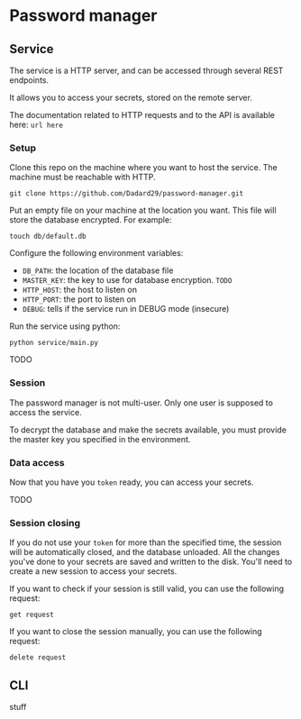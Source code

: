 # Password manager

## Service

The service is a HTTP server, and can be accessed through several REST endpoints.

It allows you to access your secrets, stored on the remote server.

The documentation related to HTTP requests and to the API is available here:
`url here`

### Setup

Clone this repo on the machine where you want to host the service. The machine must be reachable with HTTP. 
```shell script
git clone https://github.com/Dadard29/password-manager.git
```

Put an empty file on your machine at the location you want. This file will store the database encrypted. For example:
```shell script
touch db/default.db
```

Configure the following environment variables:
- `DB_PATH`: the location of the database file
- `MASTER_KEY`: the key to use for database encryption. `TODO`
- `HTTP_HOST`: the host to listen on
- `HTTP_PORT`: the port to listen on
- `DEBUG`: tells if the service run in DEBUG mode (insecure)

Run the service using python:
```shell script
python service/main.py
```

TODO


### Session

The password manager is not multi-user. Only one user is supposed to access the service.

To decrypt the database and make the secrets available, you must provide the master key you specified in the environment.

### Data access

Now that you have you `token` ready, you can access your secrets.

TODO

### Session closing

If you do not use your `token` for more than the specified time, the session will be automatically closed, and the
database unloaded. All the changes you've done to your secrets are saved and written to the disk. You'll need to create
a new session to access your secrets.

If you want to check if your session is still valid, you can use the following request:
```http request
get request
```

If you want to close the session manually, you can use the following request:
```http request
delete request
```

## CLI

stuff

